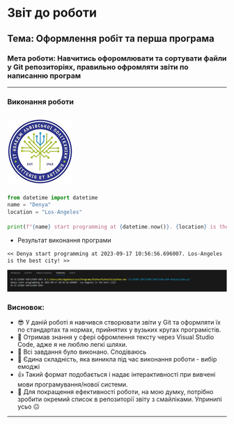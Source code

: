 
# Звіт до роботи
## Тема: Оформлення робіт та перша програма
### Мета роботи: Навчитись офоромлювати та сортувати файли у Git репозиторіях, правильно офромляти звіти по написанню програм
---
### Виконання роботи
![alt text](https://github.com/BobasB/it_college/raw/main/reports/pictures/logo-lit.jpg "ІТ Коледж")
-
```python
from datetime import datetime
name = "Denya"
location = "Los-Angeles"

print(f"{name} start programming at {datetime.now()}. {location} is the best city!")
```
- Результат виконання програми
```text
<< Denya start programming at 2023-09-17 10:56:56.696007. Los-Angeles is the best city! >>
```
![alt text](https://github.com/Denis-Hnatyk/STUDY-OOP/blob/main/1laba-OOP-Hnatyk/pictures/result.png "Результатік")

### Висновок: 
- :sunglasses: У даній роботі я навчився створювати звіти у Git та оформляти їх по стандартах та нормах, прийнятих у вузьких кругах програмістів.  
- :nail_care: Отримав знання у сфері офромлення тексту через Visual Studio Code, адже я не люблю легкі шляхи.
- :thought_balloon: Всі завдання було виконано. Сподіваюсь
- :underage: Єдина складність, яка виникла під час виконання роботи - вибір емоджі
- :thumbsup: Такий формат подобається і надає інтерактивності при вивчені мови програмування/нової системи.
- :two_men_holding_hands: Для покращення ефективності роботи, на мою думку, потрібно зробити окремий список в репозиторії звіту з смайліками. Упринипі усьо :neutral_face:
---
